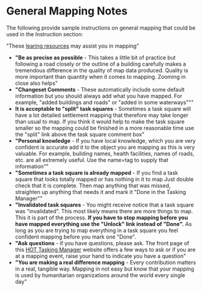 General Mapping Notes
====================
The following provide sample instructions on general mapping that could be used in the Instruction section:

"These [learing resources](http://wiki.openstreetmap.org/wiki/User:Logrady) may assist you in mapping"
* **"Be as precise as possible** - This takes a little bit of practice but following a road closely or the outline of a building carefully makes a tremendous difference in the quality of map data produced. Quality is more important than quantity when it comes to mapping. Zooming in close also helps"
* **"Changeset Comments** - These automatically include some default information but you should always add what you have mapped. For example, "added buildings and roads" or "added in some waterways"""
* **It is acceptable to "split" task squares** - Sometimes a task square will have a lot detailed settlement mapping that therefore may take longer than usual to map. If you think it would help to make the task square smaller so the mapping could be finished in a more reasonable time use the "split" link above the task square comment box"
* **"Personal knowledge** - If you have local knowledge, which you are very confident is accurate add it to the object you are mapping as this is very valuable. For example, building names, health facilities, names of roads, etc. are all extremely useful. Use the name=tag to supply that information""
* **"Sometimes a task square is already mapped** - If you find a task square that looks totally mapped or has nothing in it to map Just double check that it is complete. Then map anything that was missed,  straighten up anything that needs it and mark it "Done in the Tasking Manager""
* **"Invalidated task squares** - You might receive notice that a task square was "invalidated". This most likely means there are more things to map. This it is part of the process. **If you have to stop mapping before you have mapped everything use the "Unlock" link instead of "Done".** As long as you are trying to map everything in a task square you feel confident mapping before you mark one "Done".
* **"Ask questions** - if you have questions, please ask. The front page of this [HOT Tasking Manager](http://tasks.hotosm.org/) website offers a few ways to ask or if you are at a mapping event, raise your hand to indicate you have a question"
* **"You are making a real difference mapping** - Every contribution matters in a real, tangible way. Mapping in not easy but know that your mapping is used by humanitarian organizations around the world every single day"